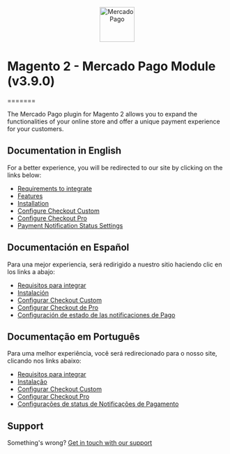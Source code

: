 <p align="center">
  <a href="https://www.mercadopago.com/">
    <img src="https://http2.mlstatic.com/ui/navigation/5.3.7/mercadopago/logo__large@2x.png" height="80" width="auto" alt="MercadoPago">
  </a>
</p>

# Magento 2 - Mercado Pago Module (v3.9.0)
=======

The Mercado Pago plugin for Magento 2 allows you to expand the functionalities of your online store and offer a unique payment experience for your customers.

## Documentation in English

For a better experience, you will be redirected to our site by clicking on the links below:

* [Requirements to integrate](https://www.mercadopago.com.br/developers/en/guides/plugins/official/magento-two#bookmark_requirements_to_integrate)
* [Features](https://www.mercadopago.com.br/developers/en/guides/plugins/official/magento-two#bookmark_features)
* [Installation](https://www.mercadopago.com.br/developers/en/guides/plugins/official/magento-two#bookmark_installation)
* [Configure Checkout Custom](https://www.mercadopago.com.br/developers/en/guides/plugins/official/magento-two#bookmark_credit_card_and_ticket_configuration_(custom_checkout))
* [Configure Checkout Pro](https://www.mercadopago.com.br/developers/en/guides/plugins/official/magento-two#bookmark_basic_checkout_configuration)
* [Payment Notification Status Settings](https://www.mercadopago.com.br/developers/en/guides/plugins/official/magento-two#bookmark_payment_notification_status_settings)

## Documentación en Español

Para una mejor experiencia, será redirigido a nuestro sitio haciendo clic en los links a abajo:

* [Requisitos para integrar](https://www.mercadopago.com.br/developers/es/guides/plugins/official/magento-two#bookmark_requisitos_para_integrar)
* [Instalación](https://www.mercadopago.com.br/developers/es/guides/plugins/official/magento-two#bookmark_instalaci%C3%B3n)
* [Configurar Checkout Custom](https://www.mercadopago.com.br/developers/es/guides/plugins/official/magento-two#bookmark_configuraci%C3%B3n_de_la_tarjeta_de_cr%C3%A9dito_y_tickets_(custom_checkout))
* [Configurar Checkout de Pro](https://www.mercadopago.com.br/developers/es/guides/plugins/official/magento-two#bookmark_configuraci%C3%B3n_de_basic_checkout)
* [Configuración de estado de las notificaciones de Pago](https://www.mercadopago.com.br/developers/es/guides/plugins/official/magento-two#bookmark_configuraci%C3%B3n_de_estado_de_las_notificaciones_de_pago)

## Documentação em Português

Para uma melhor experiência, você será redirecionado para o nosso site, clicando nos links abaixo:

* [Requisitos para integrar](https://www.mercadopago.com.br/developers/pt/guides/plugins/official/magento-two#bookmark_requisitos_para_integrar)
* [Instalação](https://www.mercadopago.com.br/developers/pt/guides/plugins/official/magento-two#bookmark_instala%C3%A7%C3%A3o)
* [Configurar Checkout Custom]( https://www.mercadopago.com.br/developers/pt/guides/plugins/official/magento-two#bookmark_configura%C3%A7%C3%B5es_de_cart%C3%A3o_de_cr%C3%A9dito_e_boleto_(custom_checkout)) 
* [Configurar Checkout Pro](https://www.mercadopago.com.br/developers/pt/guides/plugins/official/magento-two#bookmark_configura%C3%A7%C3%B5es_de_basic_checkout)
* [Configurações de status de Notificações de Pagamento](https://www.mercadopago.com.br/developers/pt/guides/plugins/official/magento-two#bookmark_configura%C3%A7%C3%B5es_de_status_de_notifica%C3%A7%C3%B5es_de_pagamento)

## Support

Something's wrong? [Get in touch with our support](https://www.mercadopago.com.ar/developers/en/support)
